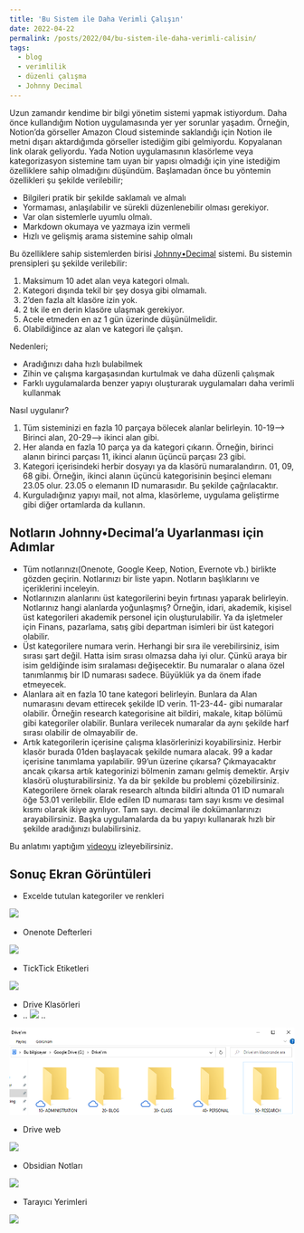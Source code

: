 ```yaml
---
title: 'Bu Sistem ile Daha Verimli Çalışın'
date: 2022-04-22
permalink: /posts/2022/04/bu-sistem-ile-daha-verimli-calisin/
tags:
  - blog
  - verimlilik
  - düzenli çalışma
  - Johnny Decimal
---
```


Uzun zamandır kendime bir bilgi yönetim sistemi yapmak istiyordum. Daha önce kullandığım Notion uygulamasında yer yer sorunlar yaşadım. Örneğin, Notion’da görseller Amazon Cloud sisteminde saklandığı için Notion ile metni dışarı aktardığımda görseller istediğim gibi gelmiyordu. Kopyalanan link olarak geliyordu. Yada Notion uygulamasının klasörleme veya kategorizasyon sistemine tam uyan bir yapısı olmadığı için yine istediğim özelliklere sahip olmadığını düşündüm. Başlamadan önce bu yöntemin özellikleri şu şekilde verilebilir;

-   Bilgileri pratik bir şekilde saklamalı ve almalı
-   Yormaması, anlaşılabilir ve sürekli düzenlenebilir olması gerekiyor.
-   Var olan sistemlerle uyumlu olmalı.
-   Markdown okumaya ve yazmaya izin vermeli
-   Hızlı ve gelişmiş arama sistemine sahip olmalı

Bu özelliklere sahip sistemlerden birisi [Johnny•Decimal](https://johnnydecimal.com/) sistemi. Bu sistemin prensipleri şu şekilde verilebilir:

1.  Maksimum 10 adet alan veya kategori olmalı.
2.  Kategori dışında tekil bir şey dosya gibi olmamalı.
3.  2’den fazla alt klasöre izin yok.
4.  2 tık ile en derin klasöre ulaşmak gerekiyor.
5.  Acele etmeden en az 1 gün üzerinde düşünülmelidir.
6.  Olabildiğince az alan ve kategori ile çalışın.

Nedenleri;

-   Aradığınızı daha hızlı bulabilmek
-   Zihin ve çalışma kargaşasından kurtulmak ve daha düzenli çalışmak
-   Farklı uygulamalarda benzer yapıyı oluşturarak uygulamaları daha verimli kullanmak

Nasıl uygulanır?

1.  Tüm sisteminizi en fazla 10 parçaya bölecek alanlar belirleyin. 10-19–> Birinci alan, 20-29–> ikinci alan gibi.
2.  Her alanda en fazla 10 parça ya da kategori çıkarın. Örneğin, birinci alanın birinci parçası 11, ikinci alanın üçüncü parçası 23 gibi.
3.  Kategori içerisindeki herbir dosyayı ya da klasörü numaralandırın. 01, 09, 68 gibi. Örneğin, ikinci alanın üçüncü kategorisinin beşinci elemanı 23.05 olur. 23.05 o elemanın ID numarasıdır. Bu şekilde çağrılacaktır.
4.  Kurguladığınız yapıyı mail, not alma, klasörleme, uygulama geliştirme gibi diğer ortamlarda da kullanın.

## Notların Johnny•Decimal’a Uyarlanması için Adımlar

- Tüm notlarınızı(Onenote, Google Keep, Notion, Evernote vb.) birlikte gözden geçirin. Notlarınızı bir liste yapın. Notların başlıklarını ve içeriklerini inceleyin.
- Notlarınızın alanlarını üst kategorilerini beyin fırtınası yaparak belirleyin. Notlarınız hangi alanlarda yoğunlaşmış? Örneğin, idari, akademik, kişisel üst kategorileri akademik personel için oluşturulabilir. Ya da işletmeler için Finans, pazarlama, satış gibi departman isimleri bir üst kategori olabilir.
- Üst kategorilere numara verin. Herhangi bir sıra ile verebilirsiniz, isim sırası şart değil. Hatta isim sırası olmazsa daha iyi olur. Çünkü araya bir isim geldiğinde isim sıralaması değişecektir. Bu numaralar o alana özel tanımlanmış bir ID numarası sadece. Büyüklük ya da önem ifade etmeyecek.
- Alanlara ait en fazla 10 tane kategori belirleyin. Bunlara da Alan numarasını devam ettirecek şekilde ID verin. 11-23-44- gibi numaralar olabilir. Örneğin research kategorisine ait bildiri, makale, kitap bölümü gibi kategoriler olabilir. Bunlara verilecek numaralar da aynı şekilde harf sırası olabilir de olmayabilir de.
- Artık kategorilerin içerisine çalışma klasörlerinizi koyabilirsiniz. Herbir klasör burada 01den başlayacak şekilde numara alacak. 99 a kadar içerisine tanımlama yapılabilir. 99’un üzerine çıkarsa? Çıkmayacaktır ancak çıkarsa artık kategorinizi bölmenin zamanı gelmiş demektir. Arşiv klasörü oluşturabilirsiniz. Ya da bir şekilde bu problemi çözebilirsiniz. Kategorilere örnek olarak research altında bildiri altında 01 ID numaralı öğe 53.01 verilebilir. Elde edilen ID numarası tam sayı kısmı ve desimal kısmı olarak ikiye ayrılıyor. Tam sayı. decimal ile dokümanlarınızı arayabilirsiniz. Başka uygulamalarda da bu yapıyı kullanarak hızlı bir şekilde aradığınızı bulabilirsiniz.

Bu anlatımı yaptığım [videoyu](https://www.youtube.com/watch?v=w8v-kkbe1xI) izleyebilirsiniz.

## Sonuç Ekran Görüntüleri

- Excelde tutulan kategoriler ve renkleri

![](https://i.imgur.com/TVXMfBP.png)

- Onenote Defterleri

![](https://i.imgur.com/8BdH5Qb.png)

- TickTick Etiketleri

![](https://i.imgur.com/BC8MUYE.png)

- Drive Klasörleri
- ..
![](../attachments/explorer_ZKHDbT4q1D.png)
..

![](attachments/Pasted%20image%2020230219132943.png)
- Drive web

![](https://i.imgur.com/sGuVP6H.png)


- Obsidian Notları

![](https://i.imgur.com/G4aWhl2.png)

- Tarayıcı Yerimleri

![](https://i.imgur.com/ukgyCnF.png)

